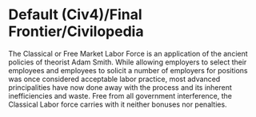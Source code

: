 # Default (Civ4)/Final Frontier/Civilopedia

The Classical or Free Market Labor Force is an application of the ancient policies of theorist Adam Smith. While allowing employers to select their employees and employees to solicit a number of employers for positions was once considered acceptable labor practice, most advanced principalities have now done away with the process and its inherent inefficiencies and waste. Free from all government interference, the Classical Labor force carries with it neither bonuses nor penalties.